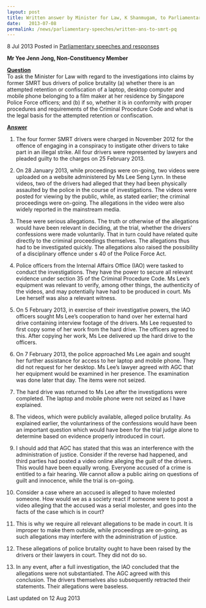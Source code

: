 ```yaml
---
layout: post
title: Written answer by Minister for Law, K Shanmugam, to Parliamentary Question on SMRT Bus Drivers
date:   2013-07-08
permalink: /news/parliamentary-speeches/written-ans-to-smrt-pq
---
```


8 Jul 2013 Posted in [Parliamentary speeches and responses](/news/parliamentary-speeches)

**Mr Yee Jenn Jong, Non-Constituency Member**

**<u>Question</u>**    
To ask the Minister for Law with regard to the investigations into claims by former SMRT bus drivers of police brutality (a) whether there is an attempted retention or confiscation of a laptop, desktop computer and mobile phone belonging to a film maker at her residence by Singapore Police Force officers; and (b) if so, whether it is in conformity with proper procedures and requirements of the Criminal Procedure Code and what is the legal basis for the attempted retention or confiscation.


**<u>Answer</u>**  
1. The four former SMRT drivers were charged in November 2012 for the offence of engaging in a conspiracy to instigate other drivers to take part in an illegal strike. All four drivers were represented by lawyers and pleaded guilty to the charges on 25 February 2013.


2. On 28 January 2013, while proceedings were on-going, two videos were uploaded on a website administered by Ms Lee Seng Lynn. In these videos, two of the drivers had alleged that they had been physically assaulted by the police in the course of investigations. The videos were posted for viewing by the public, while, as stated earlier; the criminal proceedings were on-going. The allegations in the video were also widely reported in the mainstream media.

3. These were serious allegations. The truth or otherwise of the allegations would have been relevant in deciding, at the trial, whether the drivers’ confessions were made voluntarily. That in turn could have related quite directly to the criminal proceedings themselves. The allegations thus had to be investigated quickly. The allegations also raised the possibility of a disciplinary offence under s 40 of the Police Force Act.

4. Police officers from the Internal Affairs Office (IAO) were tasked to conduct the investigations. They have the power to secure all relevant evidence under section 35 of the Criminal Procedure Code. Ms Lee’s equipment was relevant to verify, among other things, the authenticity of the videos, and may potentially have had to be produced in court. Ms Lee herself was also a relevant witness.

5. On 5 February 2013, in exercise of their investigative powers, the IAO officers sought Ms Lee’s cooperation to hand over her external hard drive containing interview footage of the drivers. Ms Lee requested to first copy some of her work from the hard drive. The officers agreed to this. After copying her work, Ms Lee delivered up the hard drive to the officers.

6. On 7 February 2013, the police approached Ms Lee again and sought her further assistance for access to her laptop and mobile phone. They did not request for her desktop. Ms Lee’s lawyer agreed with AGC that her equipment would be examined in her presence. The examination was done later that day. The items were not seized.

7. The hard drive was returned to Ms Lee after the investigations were completed. The laptop and mobile phone were not seized as I have explained.

8. The videos, which were publicly available, alleged police brutality. As explained earlier, the voluntariness of the confessions would have been an important question which would have been for the trial judge alone to determine based on evidence properly introduced in court.

9. I should add that AGC has stated that this was an interference with the administration of justice. Consider if the reverse had happened, and third parties had posted a video online alleging the guilt of the drivers. This would have been equally wrong. Everyone accused of a crime is entitled to a fair hearing. We cannot allow a public airing on questions of guilt and innocence, while the trial is on-going.

10. Consider a case where an accused is alleged to have molested someone. How would we as a society react if someone were to post a video alleging that the accused was a serial molester, and goes into the facts of the case which is in court?

11. This is why we require all relevant allegations to be made in court. It is improper to make them outside, while proceedings are on-going, as such allegations may interfere with the administration of justice.

12. These allegations of police brutality ought to have been raised by the drivers or their lawyers in court. They did not do so.

13. In any event, after a full investigation, the IAO concluded that the allegations were not substantiated. The AGC agreed with this conclusion. The drivers themselves also subsequently retracted their statements. Their allegations were baseless.


<p class="right-side-updated">Last updated on 12 Aug 2013</p> 
